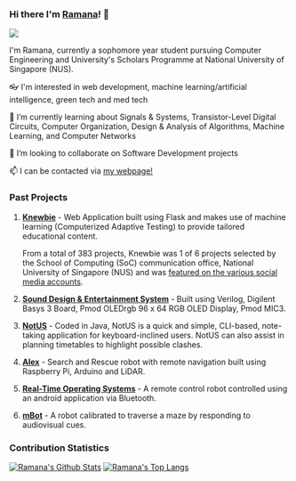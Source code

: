 ### Hi there I'm [Ramana](http://r-ramana.github.io/)! 👋

<a href="https://www.linkedin.com/in/ramana-r/"><img src="https://img.shields.io/badge/linkedin-%230077B5.svg?&style=for-the-badge&logo=linkedin&logoColor=white"></a>

I'm Ramana, currently a sophomore year student pursuing Computer Engineering and University's Scholars Programme at National University of Singapore (NUS).

👓 I'm interested in web development, machine learning/artificial intelligence, green tech and med tech <br>

🌱 I’m currently learning about Signals & Systems, Transistor-Level Digital Circuits, Computer Organization, Design & Analysis of Algorithms, Machine Learning, and Computer Networks

👯 I’m looking to collaborate on Software Development projects <br>

<!--🔭 I’m currently working on [, ]() <br>
🌱 I’m currently learning [ <br>-->
📫 I can be contacted via [my webpage!](http://r-ramana.github.io/)

### Past Projects
1. <b>[Knewbie](https://github.com/Orbital-Knewbie/Knewbie)</b> - Web Application built using Flask and makes use of machine learning (Computerized Adaptive Testing) to provide tailored educational content.

      From a total of 383 projects, Knewbie was 1 of 6 projects selected by the School of Computing (SoC) communication office, National University of Singapore (NUS) and was [featured on the various social media accounts](https://www.linkedin.com/feed/update/urn:li:activity:6703488818370215936/).
2. <b>[Sound Design & Entertainment System](https://github.com/R-Ramana/EE2026-FPGA-Project)</b> - Built using Verilog, Digilent Basys 3 Board, Pmod OLEDrgb 96 x 64 RGB OLED Display, Pmod MIC3. 
3. <b>[NotUS](https://github.com/AY2021S1-CS2113-T13-1/tp)</b> - Coded in Java, NotUS is a quick and simple, CLI-based, note-taking application for keyboard-inclined users. NotUS can also assist in planning timetables to highlight possible clashes.
4. <b>[Alex](https://github.com/R-Ramana/Alex)</b> - Search and Rescue robot with remote navigation built using Raspberry Pi, Arduino and LiDAR.
5. <b>[Real-Time Operating Systems](https://github.com/R-Ramana/CG2271)</b> - A remote control robot controlled using an android application via Bluetooth.
6. <b>[mBot](https://github.com/R-Ramana/mBot-A-Maze-ing-Race)</b> - A robot calibrated to traverse a maze by responding to audiovisual cues.


### Contribution Statistics
[![Ramana's Github Stats](https://github-readme-stats.vercel.app/api?username=r-ramana&count_private=true&theme=graywhite)](https://github.com/anuraghazra/github-readme-stats)
[![Ramana's Top Langs](https://github-readme-stats.vercel.app/api/top-langs/?username=r-ramana&layout=compact&langs_count=10)](https://github.com/anuraghazra/github-readme-stats)

<!--
**R-Ramana/R-Ramana** is a ✨ _special_ ✨ repository because its `README.md` (this file) appears on your GitHub profile.

Here are some ideas to get you started:

- ..
- 
- 👯 I’m looking to collaborate on ...
- 🤔 I’m looking for help with ...
- 💬 Ask me about ...
- 😄 Pronouns: ...
- ⚡ Fun fact: ...
-->
